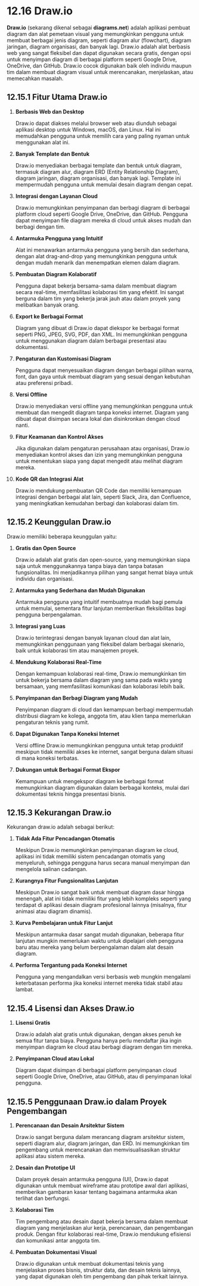 # 12.16 **Draw.io**

**Draw.io** (sekarang dikenal sebagai **diagrams.net**) adalah aplikasi pembuat diagram dan alat pemetaan visual yang memungkinkan pengguna untuk membuat berbagai jenis diagram, seperti diagram alur (flowchart), diagram jaringan, diagram organisasi, dan banyak lagi. Draw.io adalah alat berbasis web yang sangat fleksibel dan dapat digunakan secara gratis, dengan opsi untuk menyimpan diagram di berbagai platform seperti Google Drive, OneDrive, dan GitHub. Draw.io cocok digunakan baik oleh individu maupun tim dalam membuat diagram visual untuk merencanakan, menjelaskan, atau memecahkan masalah.

## **12.15.1 Fitur Utama Draw.io**

1. **Berbasis Web dan Desktop**
    
    Draw.io dapat diakses melalui browser web atau diunduh sebagai aplikasi desktop untuk Windows, macOS, dan Linux. Hal ini memudahkan pengguna untuk memilih cara yang paling nyaman untuk menggunakan alat ini.
    
2. **Banyak Template dan Bentuk**
    
    Draw.io menyediakan berbagai template dan bentuk untuk diagram, termasuk diagram alur, diagram ERD (Entity Relationship Diagram), diagram jaringan, diagram organisasi, dan banyak lagi. Template ini mempermudah pengguna untuk memulai desain diagram dengan cepat.
    
3. **Integrasi dengan Layanan Cloud**
    
    Draw.io memungkinkan penyimpanan dan berbagi diagram di berbagai platform cloud seperti Google Drive, OneDrive, dan GitHub. Pengguna dapat menyimpan file diagram mereka di cloud untuk akses mudah dan berbagi dengan tim.
    
4. **Antarmuka Pengguna yang Intuitif**
    
    Alat ini menawarkan antarmuka pengguna yang bersih dan sederhana, dengan alat drag-and-drop yang memungkinkan pengguna untuk dengan mudah menarik dan menempatkan elemen dalam diagram.
    
5. **Pembuatan Diagram Kolaboratif**
    
    Pengguna dapat bekerja bersama-sama dalam membuat diagram secara real-time, memfasilitasi kolaborasi tim yang efektif. Ini sangat berguna dalam tim yang bekerja jarak jauh atau dalam proyek yang melibatkan banyak orang.
    
6. **Export ke Berbagai Format**
    
    Diagram yang dibuat di Draw.io dapat diekspor ke berbagai format seperti PNG, JPEG, SVG, PDF, dan XML. Ini memungkinkan pengguna untuk menggunakan diagram dalam berbagai presentasi atau dokumentasi.
    
7. **Pengaturan dan Kustomisasi Diagram**
    
    Pengguna dapat menyesuaikan diagram dengan berbagai pilihan warna, font, dan gaya untuk membuat diagram yang sesuai dengan kebutuhan atau preferensi pribadi.
    
8. **Versi Offline**
    
    Draw.io menyediakan versi offline yang memungkinkan pengguna untuk membuat dan mengedit diagram tanpa koneksi internet. Diagram yang dibuat dapat disimpan secara lokal dan disinkronkan dengan cloud nanti.
    
9. **Fitur Keamanan dan Kontrol Akses**
    
    Jika digunakan dalam pengaturan perusahaan atau organisasi, Draw.io menyediakan kontrol akses dan izin yang memungkinkan pengguna untuk menentukan siapa yang dapat mengedit atau melihat diagram mereka.
    
10. **Kode QR dan Integrasi Alat**
    
    Draw.io mendukung pembuatan QR Code dan memiliki kemampuan integrasi dengan berbagai alat lain, seperti Slack, Jira, dan Confluence, yang meningkatkan kemudahan berbagi dan kolaborasi dalam tim.

## **12.15.2 Keunggulan Draw.io**

Draw.io memiliki beberapa keunggulan yaitu:

1. **Gratis dan Open Source**
    
    Draw.io adalah alat gratis dan open-source, yang memungkinkan siapa saja untuk menggunakannya tanpa biaya dan tanpa batasan fungsionalitas. Ini menjadikannya pilihan yang sangat hemat biaya untuk individu dan organisasi.
    
2. **Antarmuka yang Sederhana dan Mudah Digunakan**
    
    Antarmuka pengguna yang intuitif membuatnya mudah bagi pemula untuk memulai, sementara fitur lanjutan memberikan fleksibilitas bagi pengguna berpengalaman.
    
3. **Integrasi yang Luas**
    
    Draw.io terintegrasi dengan banyak layanan cloud dan alat lain, memungkinkan penggunaan yang fleksibel dalam berbagai skenario, baik untuk kolaborasi tim atau manajemen proyek.
    
4. **Mendukung Kolaborasi Real-Time**
    
    Dengan kemampuan kolaborasi real-time, Draw.io memungkinkan tim untuk bekerja bersama dalam diagram yang sama pada waktu yang bersamaan, yang memfasilitasi komunikasi dan kolaborasi lebih baik.
    
5. **Penyimpanan dan Berbagi Diagram yang Mudah**
    
    Penyimpanan diagram di cloud dan kemampuan berbagi mempermudah distribusi diagram ke kolega, anggota tim, atau klien tanpa memerlukan pengaturan teknis yang rumit.
    
6. **Dapat Digunakan Tanpa Koneksi Internet**
    
    Versi offline Draw.io memungkinkan pengguna untuk tetap produktif meskipun tidak memiliki akses ke internet, sangat berguna dalam situasi di mana koneksi terbatas.
    
7. **Dukungan untuk Berbagai Format Ekspor**
    
    Kemampuan untuk mengekspor diagram ke berbagai format memungkinkan diagram digunakan dalam berbagai konteks, mulai dari dokumentasi teknis hingga presentasi bisnis.

## **12.15.3 Kekurangan Draw.io**

Kekurangan draw.io adalah sebagai berikut:

1. **Tidak Ada Fitur Pencadangan Otomatis**
    
    Meskipun Draw.io memungkinkan penyimpanan diagram ke cloud, aplikasi ini tidak memiliki sistem pencadangan otomatis yang menyeluruh, sehingga pengguna harus secara manual menyimpan dan mengelola salinan cadangan.
    
2. **Kurangnya Fitur Fungsionalitas Lanjutan**
    
    Meskipun Draw.io sangat baik untuk membuat diagram dasar hingga menengah, alat ini tidak memiliki fitur yang lebih kompleks seperti yang terdapat di aplikasi desain diagram profesional lainnya (misalnya, fitur animasi atau diagram dinamis).
    
3. **Kurva Pembelajaran untuk Fitur Lanjut**
    
    Meskipun antarmuka dasar sangat mudah digunakan, beberapa fitur lanjutan mungkin memerlukan waktu untuk dipelajari oleh pengguna baru atau mereka yang belum berpengalaman dalam alat desain diagram.
    
4. **Performa Tergantung pada Koneksi Internet**
    
    Pengguna yang mengandalkan versi berbasis web mungkin mengalami keterbatasan performa jika koneksi internet mereka tidak stabil atau lambat.
    
## **12.15.4 Lisensi dan Akses Draw.io**

1. **Lisensi Gratis**
    
    Draw.io adalah alat gratis untuk digunakan, dengan akses penuh ke semua fitur tanpa biaya. Pengguna hanya perlu mendaftar jika ingin menyimpan diagram ke cloud atau berbagi diagram dengan tim mereka.
    
2. **Penyimpanan Cloud atau Lokal**
    
    Diagram dapat disimpan di berbagai platform penyimpanan cloud seperti Google Drive, OneDrive, atau GitHub, atau di penyimpanan lokal pengguna.

## **12.15.5 Penggunaan Draw.io dalam Proyek Pengembangan**

1. **Perencanaan dan Desain Arsitektur Sistem**
    
    Draw.io sangat berguna dalam merancang diagram arsitektur sistem, seperti diagram alur, diagram jaringan, dan ERD. Ini memungkinkan tim pengembang untuk merencanakan dan memvisualisasikan struktur aplikasi atau sistem mereka.
    
2. **Desain dan Prototipe UI**
    
    Dalam proyek desain antarmuka pengguna (UI), Draw.io dapat digunakan untuk membuat wireframe atau prototipe awal dari aplikasi, memberikan gambaran kasar tentang bagaimana antarmuka akan terlihat dan berfungsi.
    
3. **Kolaborasi Tim**
    
    Tim pengembang atau desain dapat bekerja bersama dalam membuat diagram yang menjelaskan alur kerja, perencanaan, dan pengembangan produk. Dengan fitur kolaborasi real-time, Draw.io mendukung efisiensi dan komunikasi antar anggota tim.
    
4. **Pembuatan Dokumentasi Visual**
    
    Draw.io digunakan untuk membuat dokumentasi teknis yang menjelaskan proses bisnis, struktur data, dan desain teknis lainnya, yang dapat digunakan oleh tim pengembang dan pihak terkait lainnya.

